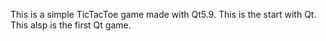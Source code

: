 This is a simple TicTacToe game made with Qt5.9.
This is the start with Qt.
This alsp is the first Qt game. 
